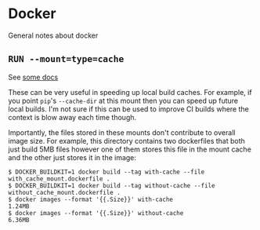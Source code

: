 # Docker

General notes about docker

## `RUN --mount=type=cache`

See [some
docs](https://github.com/moby/buildkit/blob/47e953b294d4a5b4a1dfd68aec788c3642dbf5a7/frontend/dockerfile/docs/reference.md#run---mounttypecache)

These can be very useful in speeding up local build caches. For example, if you
point `pip`'s `--cache-dir` at this mount then you can speed up future local
builds. I'm not sure if this can be used to improve CI builds where the context
is blow away each time though.

Importantly, the files stored in these mounts don't contribute to overall image
size. For example, this directory contains two dockerfiles that both just build
5MB files however one of them stores this file in the mount cache and the other
just stores it in the image:

``` console
$ DOCKER_BUILDKIT=1 docker build --tag with-cache --file with_cache_mount.dockerfile .
$ DOCKER_BUILDKIT=1 docker build --tag without-cache --file without_cache_mount.dockerfile .
$ docker images --format '{{.Size}}' with-cache
1.24MB
$ docker images --format '{{.Size}}' without-cache
6.36MB
```

